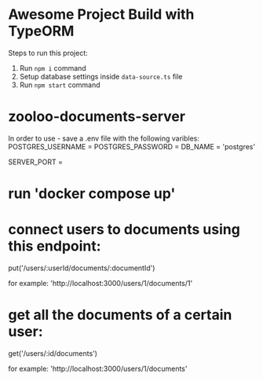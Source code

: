 # Awesome Project Build with TypeORM

Steps to run this project:

1. Run `npm i` command
2. Setup database settings inside `data-source.ts` file
3. Run `npm start` command

# zooloo-documents-server

In order to use - save a .env file with the following varibles:
POSTGRES_USERNAME =
POSTGRES_PASSWORD =
DB_NAME = 'postgres'

SERVER_PORT =

# run 'docker compose up'

# connect users to documents using this endpoint:

put('/users/:userId/documents/:documentId')

for example: 'http://localhost:3000/users/1/documents/1'

# get all the documents of a certain user:

get('/users/:id/documents')

for example: 'http://localhost:3000/users/1/documents'
